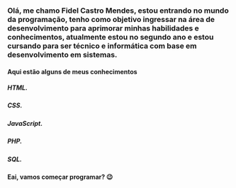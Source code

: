 ### Olá, me chamo Fidel Castro Mendes, estou entrando no mundo da programação, tenho como objetivo ingressar na área de desenvolvimento para aprimorar minhas habilidades e conhecimentos, atualmente estou no segundo ano e estou cursando para ser técnico e informática com base em desenvolvimento em sistemas.

#### Aqui estão alguns de meus conhecimentos

##### HTML.
##### CSS.
##### JavaScript.
##### PHP.
##### SQL.

#### Eai, vamos começar programar? 😉
